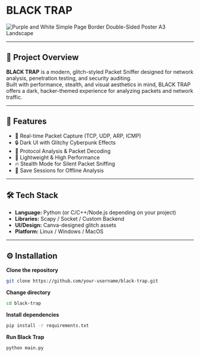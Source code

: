 #  BLACK TRAP 

![Purple and White Simple Page Border Double-Sided Poster A3 Landscape](https://github.com/user-attachments/assets/3dec7591-3b7b-473e-b42e-496d2dfda579)

---

## 🧠 Project Overview
**BLACK TRAP** is a modern, glitch-styled Packet Sniffer designed for network analysis, penetration testing, and security auditing.  
Built with performance, stealth, and visual aesthetics in mind, BLACK TRAP offers a dark, hacker-themed experience for analyzing packets and network traffic.

---

## 🎯 Features
- 📡 Real-time Packet Capture (TCP, UDP, ARP, ICMP)
- 🔒 Dark UI with Glitchy Cyberpunk Effects
- 🧠 Protocol Analysis & Packet Decoding
- 🚀 Lightweight & High Performance
- 🔥 Stealth Mode for Silent Packet Sniffing
- 💾 Save Sessions for Offline Analysis

---


## 🛠️ Tech Stack
- **Language:** Python (or C/C++/Node.js depending on your project)
- **Libraries:** Scapy / Socket / Custom Backend
- **UI/Design:** Canva-designed glitch assets
- **Platform:** Linux / Windows / MacOS

---

## ⚙️ Installation


**Clone the repository** 
```bash
git clone https://github.com/your-username/black-trap.git
```
**Change directory**
```bash 
cd black-trap
```
**Install dependencies**
```bash
pip install -r requirements.txt
```
**Run Black Trap**
```bash
python main.py
```

